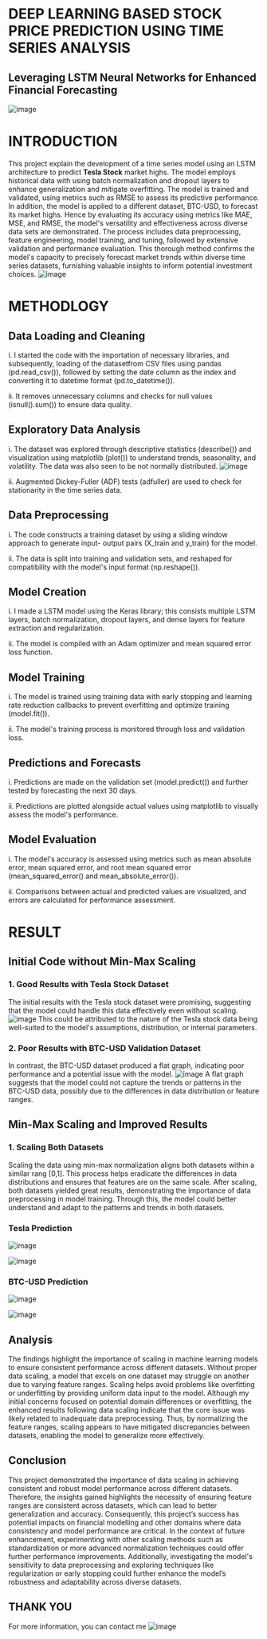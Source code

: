 # DEEP LEARNING BASED STOCK PRICE PREDICTION USING TIME SERIES ANALYSIS
## Leveraging LSTM Neural Networks for Enhanced Financial Forecasting
![image](https://github.com/user-attachments/assets/7ce729fe-2174-4675-835f-bc94ea39871f)
# INTRODUCTION
This project explain the development of a time series model using an LSTM architecture to predict **Tesla Stock** market highs. The model employs historical data with using batch normalization and dropout layers to enhance generalization and mitigate overfitting. The model is trained and validated, using metrics such as RMSE to assess its predictive performance. In addition, the model is applied to a different dataset, BTC-USD, to forecast its market highs. Hence by evaluating its accuracy using metrics like MAE, MSE, and RMSE, the model's versatility and effectiveness across diverse data sets are demonstrated. The process includes data preprocessing, feature engineering, model training, and tuning, followed by extensive validation and performance evaluation. This thorough method confirms the model's capacity to precisely forecast market trends within diverse time series datasets, furnishing valuable insights to inform potential investment choices.
![image](https://github.com/user-attachments/assets/d5bf92c9-04c1-4f76-9b1d-dd787fa44bcf)

# METHODLOGY
## Data Loading and Cleaning

i.	I started the code with the importation of necessary libraries, and subsequently, loading of the datasetfrom CSV files using pandas (pd.read_csv()), followed by setting the date column as the index and converting it to datetime format (pd.to_datetime()).

ii.	It removes unnecessary columns and checks for null values (isnull().sum()) to ensure data quality.

## Exploratory Data Analysis
i.	The dataset was explored through descriptive statistics (describe()) and visualization using matplotlib (plot()) to understand trends, seasonality, and volatility. The data was also seen to be not normally distributed.
![image](https://github.com/user-attachments/assets/b2d3858e-6968-4638-9f9b-23a0de85392b)

ii.	Augmented Dickey-Fuller (ADF) tests (adfuller) are used to check for stationarity in the time series data.

## Data Preprocessing
i.	The code constructs a training dataset by using a sliding window approach to generate input- output pairs (X_train and y_train) for the model.

ii.	The data is split into training and validation sets, and reshaped for compatibility with the model's input format (np.reshape()).

## Model Creation
i.	I made a LSTM model using the Keras library; this consists multiple LSTM layers, batch normalization, dropout layers, and dense layers for feature extraction and regularization.

ii.	The model is compiled with an Adam optimizer and mean squared error loss function.

## Model Training
i.	The model is trained using training data with early stopping and learning rate reduction callbacks to prevent overfitting and optimize training (model.fit()).  

ii.	The model's training process is monitored through loss and validation loss.

## Predictions and Forecasts
i.	Predictions are made on the validation set (model.predict()) and further tested by forecasting the next 30 days.

ii.	Predictions are plotted alongside actual values using matplotlib to visually assess the model's performance.

## Model Evaluation
i.	The model's accuracy is assessed using metrics such as mean absolute error, mean squared error, and root mean squared error (mean_squared_error() and mean_absolute_error()).

ii.	Comparisons between actual and predicted values are visualized, and errors are calculated for performance assessment.

# RESULT

## Initial Code without Min-Max Scaling

### 1.	Good Results with Tesla Stock Dataset

The initial results with the Tesla stock dataset were promising, suggesting that the model could handle this data effectively even without scaling.
![image](https://github.com/user-attachments/assets/d25a3b04-9722-448d-9bb5-d71871cbd0a6)
This could be attributed to the nature of the Tesla stock data being well-suited to the model's assumptions, distribution, or internal parameters.

### 2.	Poor Results with BTC-USD Validation Dataset

In contrast, the BTC-USD dataset produced a flat graph, indicating poor performance and a potential issue with the model.
![image](https://github.com/user-attachments/assets/5f080871-0e8c-4495-b393-2def7fbf7a95)
A flat graph suggests that the model could not capture the trends or patterns in the BTC-USD data, possibly due to the differences in data distribution or feature ranges.

## Min-Max Scaling and Improved Results
### 1. Scaling Both Datasets

Scaling the data using min-max normalization aligns both datasets within a similar rang [0,1]. This process helps eradicate the differences in data distributions and ensures that features are on the same scale. After scaling, both datasets yielded great results, demonstrating the importance of data preprocessing in model training. Through this, the model could better understand and adapt to the patterns and trends in both datasets.

### Tesla Prediction
![image](https://github.com/user-attachments/assets/a4660210-2b40-4374-90bf-cc91c7fd6292)

![image](https://github.com/user-attachments/assets/785792ef-b593-4523-8e53-c86118c905c8)


### BTC-USD Prediction
![image](https://github.com/user-attachments/assets/cc30b575-a999-4676-8e6e-6e79070fe689)

![image](https://github.com/user-attachments/assets/94ca0f50-7ae5-4db9-8526-b1eab121329f)

## Analysis

The findings highlight the importance of scaling in machine learning models to ensure consistent performance across different datasets. Without proper data scaling, a model that excels on one dataset may struggle on another due to varying feature ranges. Scaling helps avoid problems like overfitting or underfitting by providing uniform data input to the model. Although my initial concerns focused on potential domain differences or overfitting, the enhanced results following data scaling indicate that the core issue was likely related to inadequate data preprocessing. Thus, by normalizing the feature ranges, scaling appears to have mitigated discrepancies between datasets, enabling the model to generalize more effectively.

## Conclusion

This project demonstrated the importance of data scaling in achieving consistent and robust model performance across different datasets. Therefore, the insights gained highlights the necessity of ensuring feature ranges are consistent across datasets, which can lead to better generalization and accuracy. Consequently, this project’s success has potential impacts on financial modelling and other domains where data consistency and model performance are critical. In the context of future enhancement, experimenting with other scaling methods such as standardization or more advanced normalization techniques could offer further performance improvements. Additionally, investigating the model's sensitivity to data preprocessing and exploring techniques like regularization or early stopping could further enhance the model’s robustness and adaptability across diverse datasets.

## THANK YOU
For more information, you can contact me
![image](https://github.com/user-attachments/assets/dd349f64-b7a7-4a73-84c0-2b707e3d4a45)
